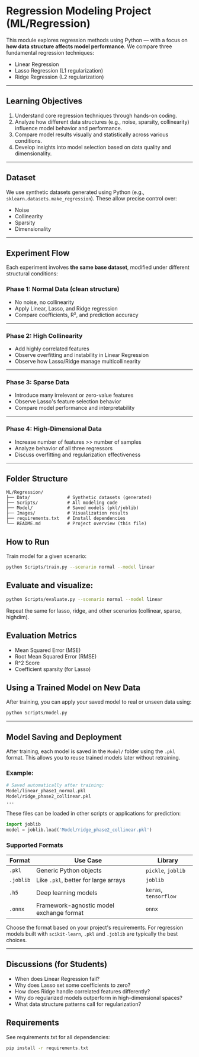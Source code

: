 #  Regression Modeling Project (ML/Regression)

This module explores regression methods using Python — with a focus on **how data structure affects model performance**. We compare three fundamental regression techniques:

- Linear Regression
- Lasso Regression (L1 regularization)
- Ridge Regression (L2 regularization)

---

##  Learning Objectives

1. Understand core regression techniques through hands-on coding.
2. Analyze how different data structures (e.g., noise, sparsity, collinearity) influence model behavior and performance.
3. Compare model results visually and statistically across various conditions.
4. Develop insights into model selection based on data quality and dimensionality.

---

##  Dataset

We use synthetic datasets generated using Python (e.g., `sklearn.datasets.make_regression`). These allow precise control over:

- Noise
- Collinearity
- Sparsity
- Dimensionality

---

##  Experiment Flow

Each experiment involves **the same base dataset**, modified under different structural conditions:

###  Phase 1: Normal Data (clean structure)

- No noise, no collinearity
- Apply Linear, Lasso, and Ridge regression
- Compare coefficients, R², and prediction accuracy

---

###  Phase 2: High Collinearity

- Add highly correlated features
- Observe overfitting and instability in Linear Regression
- Observe how Lasso/Ridge manage multicollinearity

---

###  Phase 3: Sparse Data

- Introduce many irrelevant or zero-value features
- Observe Lasso's feature selection behavior
- Compare model performance and interpretability

---

###  Phase 4: High-Dimensional Data

- Increase number of features >> number of samples
- Analyze behavior of all three regressors
- Discuss overfitting and regularization effectiveness

---

##  Folder Structure

```text
ML/Regression/
├── Data/              # Synthetic datasets (generated)
├── Scripts/           # All modeling code
├── Model/             # Saved models (pkl/joblib)
├── Images/            # Visualization results
├── requirements.txt   # Install dependencies
└── README.md          # Project overview (this file)
```

##  How to Run
Train model for a given scenario:

```bash
python Scripts/train.py --scenario normal --model linear
```

## Evaluate and visualize:
```bash
python Scripts/evaluate.py --scenario normal --model linear
```

Repeat the same for lasso, ridge, and other scenarios (collinear, sparse, highdim).

## Evaluation Metrics
- Mean Squared Error (MSE)
- Root Mean Squared Error (RMSE)
- R^2 Score
- Coefficient sparsity (for Lasso)


## Using a Trained Model on New Data

After training, you can apply your saved model to real or unseen data using:

```bash
python Scripts/model.py
```
---

##  Model Saving and Deployment

After training, each model is saved in the `Model/` folder using the `.pkl` format. This allows you to reuse trained models later without retraining.

### Example:

```bash
# Saved automatically after training:
Model/linear_phase1_normal.pkl
Model/ridge_phase2_collinear.pkl
...
```

These files can be loaded in other scripts or applications for prediction:

```python
import joblib
model = joblib.load('Model/ridge_phase2_collinear.pkl')
```

### Supported Formats

| Format    | Use Case                                 | Library               |
| --------- | ---------------------------------------- | --------------------- |
| `.pkl`    | Generic Python objects                   | `pickle`, `joblib`    |
| `.joblib` | Like `.pkl`, better for large arrays     | `joblib`              |
| `.h5`     | Deep learning models                     | `keras`, `tensorflow` |
| `.onnx`   | Framework-agnostic model exchange format | `onnx`                |

Choose the format based on your project's requirements. For regression models built with `scikit-learn`, `.pkl` and `.joblib` are typically the best choices.

---

## Discussions (for Students)
- When does Linear Regression fail?
- Why does Lasso set some coefficients to zero?
- How does Ridge handle correlated features differently?
- Why do regularized models outperform in high-dimensional spaces?
- What data structure patterns call for regularization?

## Requirements
See requirements.txt for all dependencies:
```bash
pip install -r requirements.txt
```